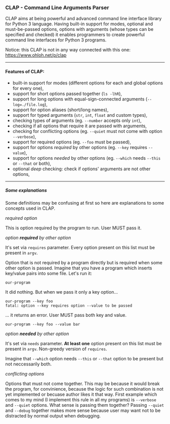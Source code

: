 ### CLAP - Command Line Arguments Parser

CLAP aims at being powerful and advanced command line interface library for Python 3 language. 
Having built-in support for modes, optional and must-be-passed options, 
options with arguments (whose types can be specified and checked) it enables programmers to 
create powerful command line interfaces for Python 3 programs.


Notice: this CLAP is not in any way connected with this one: https://www.ohloh.net/p/clap

----

#### Features of CLAP:

* built-in support for modes (different options for each and global options for every one),
* support for short options passed together (`ls -lhR`),
* support for long options with equal-sign-connected arguments (`--log=./file.log`),
* support for option aliases (short/long names),
* support for typed arguments (`str`, `int`, `float` and custom types),
* checking types of arguments (eg. `--number` accepts only `int`),
* checking if all options that require it are passed with arguments,
* checking for conflicting options (eg. `--quiet` must not come with option `--verbose`),
* support for required options (eg. `--foo` must be passed),
* support for options *required* by other options (eg. `--key` requires `--value`),
* support for options *needed* by other options (eg. `--which` needs `--this` or `--that` or both),
* optional *deep* checking: check if options' arguments are not other options,

----

##### Some explanations

Some definitions may be confusing at first so here are explanations to some concepts used in 
CLAP.

*required option*

This is option required by the program to run. User MUST pass it. 


*option* ***required*** *by other option*

It's set via `requires` parameter. Every option present on this list must be present in `argv`.

Option that is not required by a program directly but is required when some other option is 
passed. Imagine that you have a program which inserts key/value pairs into some file. Let's 
run it:

    our-program

It did nothing. But when we pass it only a key option...

    our-program --key foo
    fatal: option --key requires option --value to be passed

... it returns an error. User MUST pass both key and value.

    our-program --key foo --value bar


*option* ***needed*** *by other option*

It's set via `needs` parameter. **At least one** option present on this list must be present in `argv`. 
Non-greedy version of `requires`.

Imagine that `--which` option needs `--this` or `--that` option to be present but not neccessarily both. 


*conflicting options*

Options that must not come together. This may be because it would break the program, for convinience, because the logic 
for such combination is not yet implemented or becuase author likes it that way.
First example which comes to my mind (I implement this rule in all my programs) is `--verbose` and `--quiet` options. 
What sense is passing them together? Passing `--quiet` and `--debug` together makes more sense because user may want not 
to be distracted by normal output when debugging.

